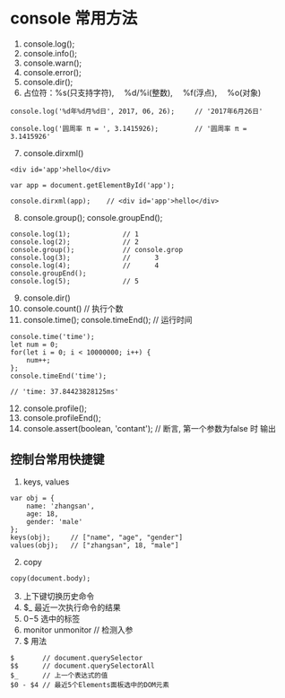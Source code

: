 # console 常用方法
1. console.log();
2. console.info();
3. console.warn();
4. console.error();
5. console.dir();
6. 占位符：%s(只支持字符), &emsp;%d/%i(整数), &emsp;%f(浮点), &emsp;%o(对象)
```
console.log('%d年%d月%d日', 2017, 06, 26);     // '2017年6月26日'

console.log('圆周率 π = ', 3.1415926);         // '圆周率 π =  3.1415926'
```
7. console.dirxml()
```
<div id='app'>hello</div>

var app = document.getElementById('app');

console.dirxml(app);    // <div id='app'>hello</div>
```
8. console.group(); console.groupEnd();
```
console.log(1);             // 1
console.log(2);             // 2
console.group();            // console.grop
console.log(3);             //      3
console.log(4);             //      4
console.groupEnd();
console.log(5);             // 5
```
9. console.dir()
10. console.count() // 执行个数
11. console.time(); console.timeEnd();  // 运行时间
```
console.time('time');
let num = 0;
for(let i = 0; i < 10000000; i++) {
    num++;
};
console.timeEnd('time');

// 'time: 37.84423828125ms'
```
12. console.profile();
13. console.profileEnd();
14. console.assert(boolean, 'contant'); // 断言, 第一个参数为false 时 输出

## 控制台常用快捷键
1. keys, values
```
var obj = {
    name: 'zhangsan',
    age: 18,
    gender: 'male'
};
keys(obj);     // ["name", "age", "gender"]
values(obj);   // ["zhangsan", 18, "male"]
```
2. copy
```
copy(document.body);
```
3. 上下键切换历史命令
4. $_ 最近一次执行命令的结果
5. $0-$5 选中的标签
6. monitor  unmonitor  // 检测入参
7. $ 用法
```
$       // document.querySelector
$$      // document.querySelectorAll
$_      // 上一个表达式的值
$0 - $4 // 最近5个Elements面板选中的DOM元素
```